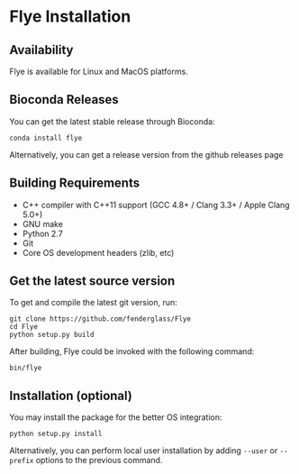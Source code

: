 Flye Installation
=================

Availability
------------

Flye is available for Linux and MacOS platforms.

Bioconda Releases
-----------------

You can get the latest stable release through Bioconda:

    conda install flye

Alternatively, you can get a release version from the github releases page


Building Requirements
---------------------

* C++ compiler with C++11 support (GCC 4.8+ / Clang 3.3+ / Apple Clang 5.0+)
* GNU make
* Python 2.7
* Git
* Core OS development headers (zlib, etc)


Get the latest source version
-----------------------------

To get and compile the latest git version, run:

    git clone https://github.com/fenderglass/Flye
	cd Flye
    python setup.py build


After building, Flye could be invoked with the following command:

    bin/flye

Installation (optional)
-----------------------
You may install the package for the better OS integration:

    python setup.py install

Alternatively, you can perform local user installation by adding ```--user``` or ```--prefix```
options to the previous command.
